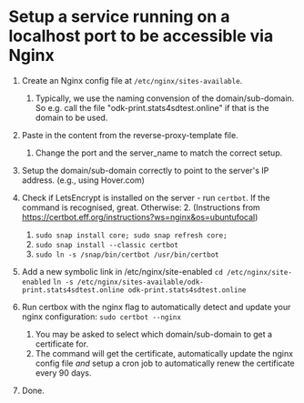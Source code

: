 # Setup a service running on a localhost port to be accessible via Nginx

1. Create an Nginx config file at `/etc/nginx/sites-available`.
   1. Typically, we use the naming convension of the domain/sub-domain. So e.g. call the file "odk-print.stats4sdtest.online" if that is the domain to be used.
2. Paste in the content from the reverse-proxy-template file.
   1. Change the port and the server_name to match the correct setup.
3. Setup the domain/sub-domain correctly to point to the server's IP address. (e.g., using Hover.com)
4. Check if LetsEncrypt is installed on the server - run `certbot`. If the command is recognised, great. Otherwise:
   2. (Instructions from https://certbot.eff.org/instructions?ws=nginx&os=ubuntufocal)
   1. `sudo snap install core; sudo snap refresh core;`
   3. `sudo snap install --classic certbot`
   4. `sudo ln -s /snap/bin/certbot /usr/bin/certbot`
5. Add a new symbolic link in /etc/nginx/site-enabled
   `cd /etc/nginx/site-enabled`
   `ln -s /etc/nginx/sites-available/odk-print.stats4sdtest.online odk-print.stats4sdtest.online`
6. Run certbox with the nginx flag to automatically detect and update your nginx configuration: `sudo certbot --nginx`
   1. You may be asked to select which domain/sub-domain to get a certificate for.
   2. The command will get the certificate, automatically update the nginx config file *and* setup a cron job to automatically renew the certificate every 90 days.

7. Done.


